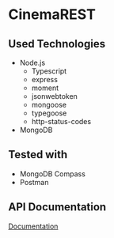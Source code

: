 # CinemaREST

## Used Technologies
- Node.js
  - Typescript
  - express
  - moment
  - jsonwebtoken
  - mongoose
  - typegoose
  - http-status-codes
- MongoDB
  
## Tested with 
- MongoDB Compass
- Postman
  
## API Documentation
[Documentation](/README)